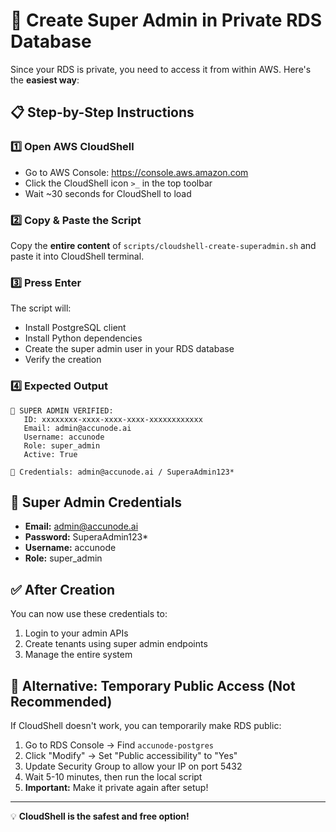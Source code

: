 # 🚀 Create Super Admin in Private RDS Database

Since your RDS is private, you need to access it from within AWS. Here's the **easiest way**:

## 📋 Step-by-Step Instructions

### 1️⃣ Open AWS CloudShell
- Go to AWS Console: https://console.aws.amazon.com
- Click the CloudShell icon `>_` in the top toolbar
- Wait ~30 seconds for CloudShell to load

### 2️⃣ Copy & Paste the Script
Copy the **entire content** of `scripts/cloudshell-create-superadmin.sh` and paste it into CloudShell terminal.

### 3️⃣ Press Enter
The script will:
- Install PostgreSQL client
- Install Python dependencies  
- Create the super admin user in your RDS database
- Verify the creation

### 4️⃣ Expected Output
```
🎉 SUPER ADMIN VERIFIED:
   ID: xxxxxxxx-xxxx-xxxx-xxxx-xxxxxxxxxxxx
   Email: admin@accunode.ai
   Username: accunode
   Role: super_admin
   Active: True

🔐 Credentials: admin@accunode.ai / SuperaAdmin123*
```

## 🔐 Super Admin Credentials
- **Email:** admin@accunode.ai
- **Password:** SuperaAdmin123*
- **Username:** accunode
- **Role:** super_admin

## ✅ After Creation
You can now use these credentials to:
1. Login to your admin APIs
2. Create tenants using super admin endpoints
3. Manage the entire system

## 🚨 Alternative: Temporary Public Access (Not Recommended)
If CloudShell doesn't work, you can temporarily make RDS public:

1. Go to RDS Console → Find `accunode-postgres`
2. Click "Modify" → Set "Public accessibility" to "Yes"
3. Update Security Group to allow your IP on port 5432
4. Wait 5-10 minutes, then run the local script
5. **Important:** Make it private again after setup!

---

💡 **CloudShell is the safest and free option!**
